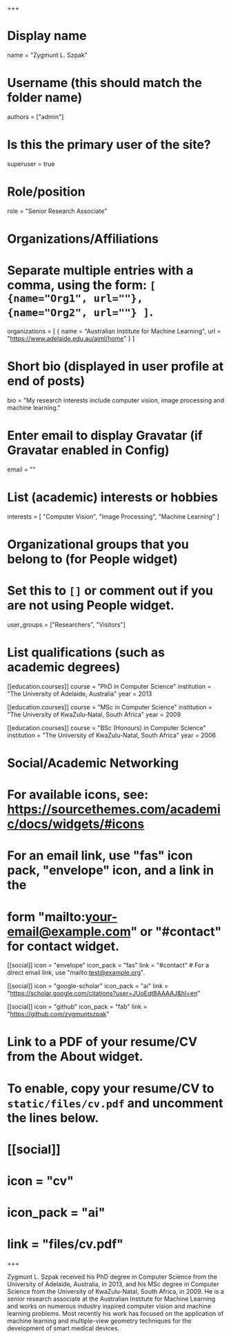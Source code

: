 +++
# Display name
name = "Zygmunt L. Szpak"

# Username (this should match the folder name)
authors = ["admin"]

# Is this the primary user of the site?
superuser = true

# Role/position
role = "Senior Research Associate"

# Organizations/Affiliations
#   Separate multiple entries with a comma, using the form: `[ {name="Org1", url=""}, {name="Org2", url=""} ]`.
organizations = [ { name = "Australian Institute for Machine Learning", url = "https://www.adelaide.edu.au/aiml/home" } ]

# Short bio (displayed in user profile at end of posts)
bio = "My research interests include computer vision, image processing and machine learning."

# Enter email to display Gravatar (if Gravatar enabled in Config)
email = ""

# List (academic) interests or hobbies
interests = [
  "Computer Vision",
  "Image Processing",
  "Machine Learning"
]

# Organizational groups that you belong to (for People widget)
#   Set this to `[]` or comment out if you are not using People widget.
user_groups = ["Researchers", "Visitors"]

# List qualifications (such as academic degrees)
[[education.courses]]
  course = "PhD in Computer Science"
  institution = "The University of Adelaide, Australia"
  year = 2013

[[education.courses]]
  course = "MSc in Computer Science"
  institution = "The University of KwaZulu-Natal, South Africa"
  year = 2009

[[education.courses]]
  course = "BSc (Honours) in Computer Science"
  institution = "The University of KwaZulu-Natal, South Africa"
  year = 2006

# Social/Academic Networking
# For available icons, see: https://sourcethemes.com/academic/docs/widgets/#icons
#   For an email link, use "fas" icon pack, "envelope" icon, and a link in the
#   form "mailto:your-email@example.com" or "#contact" for contact widget.

[[social]]
  icon = "envelope"
  icon_pack = "fas"
  link = "#contact"  # For a direct email link, use "mailto:test@example.org".


[[social]]
  icon = "google-scholar"
  icon_pack = "ai"
  link = "https://scholar.google.com/citations?user=JUoEqt8AAAAJ&hl=en"

[[social]]
  icon = "github"
  icon_pack = "fab"
  link = "https://github.com/zygmuntszpak"

# Link to a PDF of your resume/CV from the About widget.
# To enable, copy your resume/CV to `static/files/cv.pdf` and uncomment the lines below.
# [[social]]
#   icon = "cv"
#   icon_pack = "ai"
#   link = "files/cv.pdf"

+++

Zygmunt L. Szpak received his PhD degree in Computer Science from the University of Adelaide, Australia, in 2013, and his MSc degree in Computer Science from the University of KwaZulu-Natal, South Africa, in 2009. He is a senior research associate at the Australian Institute for Machine Learning and works on numerous industry inspired computer vision and machine learning problems. Most recently his work has focused on the application of machine learning and multiple-view geometry techniques for the development of smart medical devices. 
